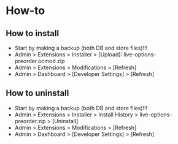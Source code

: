 # How-to

## How to install
* Start by making a backup (both DB and store files)!!!
* Admin > Extensions > Installer > [Upload]: live-options-preorder.ocmod.zip
* Admin > Extensions > Modifications > [Refresh]
* Admin > Dashboard > [Developer Settings] > [Refresh]


## How to uninstall
* Start by making a backup (both DB and store files)!!!
* Admin > Extensions > Installer > Install History > live-options-preorder.zip > [Uninstall]
* Admin > Extensions > Modifications > [Refresh]
* Admin > Dashboard > [Developer Settings] > [Refresh]

